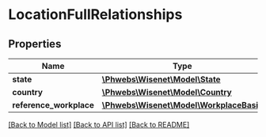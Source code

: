 # LocationFullRelationships

## Properties
Name | Type | Description | Notes
------------ | ------------- | ------------- | -------------
**state** | [**\Phwebs\Wisenet\Model\State**](State.md) |  | [optional] 
**country** | [**\Phwebs\Wisenet\Model\Country**](Country.md) |  | [optional] 
**reference_workplace** | [**\Phwebs\Wisenet\Model\WorkplaceBasic**](WorkplaceBasic.md) |  | [optional] 

[[Back to Model list]](../../README.md#documentation-for-models) [[Back to API list]](../../README.md#documentation-for-api-endpoints) [[Back to README]](../../README.md)

